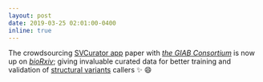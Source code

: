 ```yaml
---
layout: post
date: 2019-03-25 02:01:00-0400
inline: true
---
```


The crowdsourcing [SVCurator app](http://svcurator.com/) paper with [_the GIAB Consortium_](https://jimb.stanford.edu/giab) is now up on [_bioRxiv_](https://www.biorxiv.org/content/10.1101/581264v1); giving invaluable curated data for better training and validation of [structural variants](https://www.ncbi.nlm.nih.gov/dbvar/content/overview/) callers
:sparkles: :smile:
